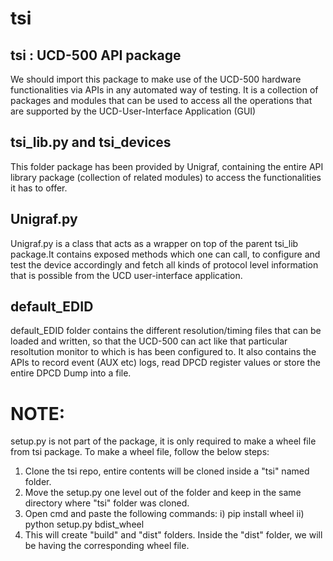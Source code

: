 # tsi
## tsi : UCD-500 API package
We should import this package to make use of the UCD-500 hardware functionalities via APIs in any automated way of testing. It is a collection of packages and modules that can be used to access all the operations that are supported by the UCD-User-Interface Application (GUI)

## tsi_lib.py and tsi_devices
This folder package has been provided by Unigraf, containing the entire API library package (collection of related modules) to access the functionalities it has to offer. 

## Unigraf.py
Unigraf.py is a class that acts as a wrapper on top of the parent tsi_lib package.It contains exposed methods which one can call, to configure and test the device accordingly and fetch all kinds of protocol level information that is possible from the UCD user-interface application.

## default_EDID 
default_EDID folder contains the different resolution/timing files that can be loaded and written, so that the UCD-500 can act like that particular resoltution monitor to which is has been configured to.
It also contains the APIs to record event (AUX etc) logs, read DPCD register values or store the entire DPCD Dump into a file.

# NOTE:
setup.py is not part of the package, it is only required to make a wheel file from tsi package.
To make a wheel file, follow the below steps:
1. Clone the tsi repo, entire contents will be cloned inside a "tsi" named folder.
2. Move the setup.py one level out of the folder and keep in the same directory where "tsi" folder was cloned.
3. Open cmd and paste the following commands:
  i) pip install wheel
  ii) python setup.py bdist_wheel
4. This will create "build" and "dist" folders.
   Inside the "dist" folder, we will be having the corresponding wheel file.
   
   


